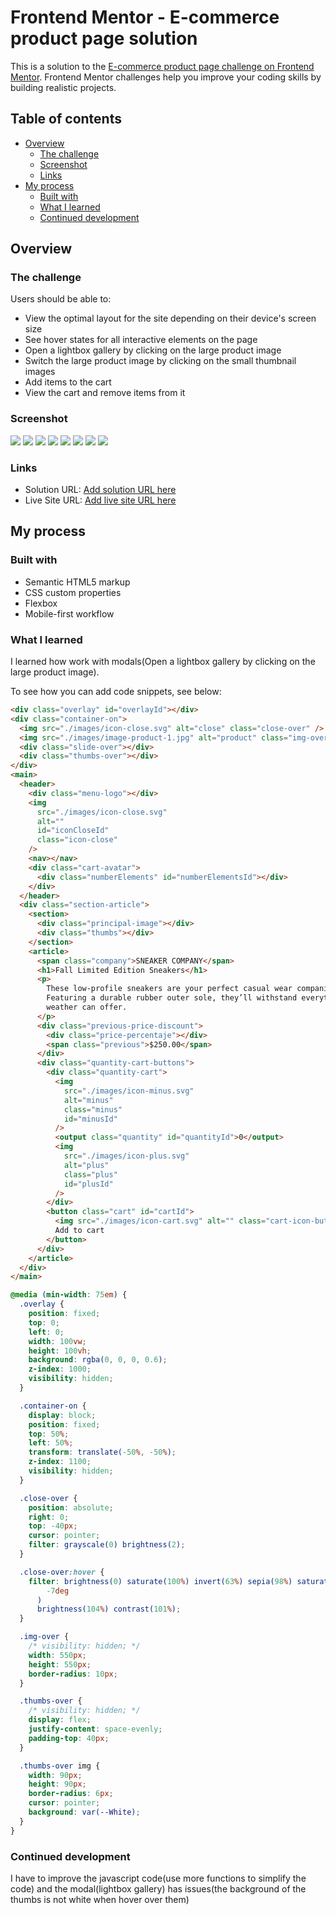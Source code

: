 # Frontend Mentor - E-commerce product page solution

This is a solution to the [E-commerce product page challenge on Frontend Mentor](https://www.frontendmentor.io/challenges/ecommerce-product-page-UPsZ9MJp6). Frontend Mentor challenges help you improve your coding skills by building realistic projects.

## Table of contents

- [Overview](#overview)
  - [The challenge](#the-challenge)
  - [Screenshot](#screenshot)
  - [Links](#links)
- [My process](#my-process)
  - [Built with](#built-with)
  - [What I learned](#what-i-learned)
  - [Continued development](#continued-development)

## Overview

### The challenge

Users should be able to:

- View the optimal layout for the site depending on their device's screen size
- See hover states for all interactive elements on the page
- Open a lightbox gallery by clicking on the large product image
- Switch the large product image by clicking on the small thumbnail images
- Add items to the cart
- View the cart and remove items from it

### Screenshot

![](./screenshots/active-states-light-box.png)
![](./screenshots/desktop-basket-empty.png)
![](./screenshots/desktop-basket-filled.png)
![](./screenshots/desktop.png)
![](./screenshots/mobile-basket-empty.png)
![](./screenshots/mobile-basket-filled.png)
![](./screenshots/mobile.png)
![](./screenshots/tablet.png)

### Links

- Solution URL: [Add solution URL here](https://github.com/tortiman/ecommerce_product_page)
- Live Site URL: [Add live site URL here](https://tortiman.github.io/ecommerce_product_page/)

## My process

### Built with

- Semantic HTML5 markup
- CSS custom properties
- Flexbox
- Mobile-first workflow

### What I learned

I learned how work with modals(Open a lightbox gallery by clicking on the large product image).

To see how you can add code snippets, see below:

```html
<div class="overlay" id="overlayId"></div>
<div class="container-on">
  <img src="./images/icon-close.svg" alt="close" class="close-over" />
  <img src="./images/image-product-1.jpg" alt="product" class="img-over" />
  <div class="slide-over"></div>
  <div class="thumbs-over"></div>
</div>
<main>
  <header>
    <div class="menu-logo"></div>
    <img
      src="./images/icon-close.svg"
      alt=""
      id="iconCloseId"
      class="icon-close"
    />
    <nav></nav>
    <div class="cart-avatar">
      <div class="numberElements" id="numberElementsId"></div>
    </div>
  </header>
  <div class="section-article">
    <section>
      <div class="principal-image"></div>
      <div class="thumbs"></div>
    </section>
    <article>
      <span class="company">SNEAKER COMPANY</span>
      <h1>Fall Limited Edition Sneakers</h1>
      <p>
        These low-profile sneakers are your perfect casual wear companion.
        Featuring a durable rubber outer sole, they’ll withstand everything the
        weather can offer.
      </p>
      <div class="previous-price-discount">
        <div class="price-percentaje"></div>
        <span class="previous">$250.00</span>
      </div>
      <div class="quantity-cart-buttons">
        <div class="quantity-cart">
          <img
            src="./images/icon-minus.svg"
            alt="minus"
            class="minus"
            id="minusId"
          />
          <output class="quantity" id="quantityId">0</output>
          <img
            src="./images/icon-plus.svg"
            alt="plus"
            class="plus"
            id="plusId"
          />
        </div>
        <button class="cart" id="cartId">
          <img src="./images/icon-cart.svg" alt="" class="cart-icon-button" />
          Add to cart
        </button>
      </div>
    </article>
  </div>
</main>
```

```css
@media (min-width: 75em) {
  .overlay {
    position: fixed;
    top: 0;
    left: 0;
    width: 100vw;
    height: 100vh;
    background: rgba(0, 0, 0, 0.6);
    z-index: 1000;
    visibility: hidden;
  }

  .container-on {
    display: block;
    position: fixed;
    top: 50%;
    left: 50%;
    transform: translate(-50%, -50%);
    z-index: 1100;
    visibility: hidden;
  }

  .close-over {
    position: absolute;
    right: 0;
    top: -40px;
    cursor: pointer;
    filter: grayscale(0) brightness(2);
  }

  .close-over:hover {
    filter: brightness(0) saturate(100%) invert(63%) sepia(98%) saturate(749%) hue-rotate(
        -7deg
      )
      brightness(104%) contrast(101%);
  }

  .img-over {
    /* visibility: hidden; */
    width: 550px;
    height: 550px;
    border-radius: 10px;
  }

  .thumbs-over {
    /* visibility: hidden; */
    display: flex;
    justify-content: space-evenly;
    padding-top: 40px;
  }

  .thumbs-over img {
    width: 90px;
    height: 90px;
    border-radius: 6px;
    cursor: pointer;
    background: var(--White);
  }
}
```

### Continued development

I have to improve the javascript code(use more functions to simplify the code) and the modal(lightbox gallery) has issues(the background of the thumbs is not white when hover over them)
